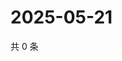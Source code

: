 # 2025-05-21

共 0 条

<!-- BEGIN ZHIHUQUESTIONS -->
<!-- 最后更新时间 Wed May 21 2025 22:12:07 GMT+0800 (China Standard Time) -->

<!-- END ZHIHUQUESTIONS -->
